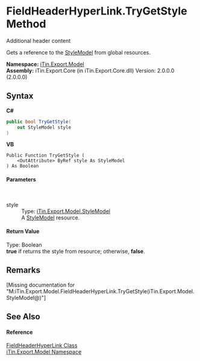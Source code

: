 # FieldHeaderHyperLink.TryGetStyle Method 
Additional header content 

Gets a reference to the <a href="T_iTin_Export_Model_StyleModel">StyleModel</a> from global resources.

**Namespace:**&nbsp;<a href="N_iTin_Export_Model">iTin.Export.Model</a><br />**Assembly:**&nbsp;iTin.Export.Core (in iTin.Export.Core.dll) Version: 2.0.0.0 (2.0.0.0)

## Syntax

**C#**<br />
``` C#
public bool TryGetStyle(
	out StyleModel style
)
```

**VB**<br />
``` VB
Public Function TryGetStyle ( 
	<OutAttribute> ByRef style As StyleModel
) As Boolean
```


#### Parameters
&nbsp;<dl><dt>style</dt><dd>Type: <a href="T_iTin_Export_Model_StyleModel">iTin.Export.Model.StyleModel</a><br />A <a href="T_iTin_Export_Model_StyleModel">StyleModel</a> resource.</dd></dl>

#### Return Value
Type: Boolean<br /><strong>true</strong> if returns the style from resource; otherwise, <strong>false</strong>.

## Remarks
\[Missing <remarks> documentation for "M:iTin.Export.Model.FieldHeaderHyperLink.TryGetStyle(iTin.Export.Model.StyleModel@)"\]

## See Also


#### Reference
<a href="T_iTin_Export_Model_FieldHeaderHyperLink">FieldHeaderHyperLink Class</a><br /><a href="N_iTin_Export_Model">iTin.Export.Model Namespace</a><br />